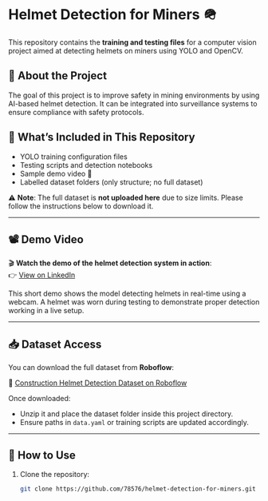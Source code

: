 # Helmet Detection for Miners 🪖

This repository contains the **training and testing files** for a computer vision project aimed at detecting helmets on miners using YOLO and OpenCV.

## 🧠 About the Project
The goal of this project is to improve safety in mining environments by using AI-based helmet detection. It can be integrated into surveillance systems to ensure compliance with safety protocols.

## 📁 What’s Included in This Repository
- YOLO training configuration files
- Testing scripts and detection notebooks
- Sample demo video 🎥
- Labelled dataset folders (only structure; no full dataset)

⚠️ **Note**: The full dataset is **not uploaded here** due to size limits. Please follow the instructions below to download it.

---

## 📽️ Demo Video

🎬 **Watch the demo of the helmet detection system in action**:  
👉 [View on LinkedIn](https://www.linkedin.com/posts/sanjh-ladhani-data-science_yolov8-computervision-aiforsafety-activity-7351969119929303040-DN1_?utm_source=share&utm_medium=member_desktop&rcm=ACoAADgvzc8B8YAV76tOsdlhe-Z1o54v3ORqkd0)

This short demo shows the model detecting helmets in real-time using a webcam. A helmet was worn during testing to demonstrate proper detection working in a live setup.


---

## 📥 Dataset Access

You can download the full dataset from **Roboflow**:

🔗 [Construction Helmet Detection Dataset on Roboflow](https://universe.roboflow.com/construction-helmet/construction-helmet-detection)

Once downloaded:
- Unzip it and place the dataset folder inside this project directory.
- Ensure paths in `data.yaml` or training scripts are updated accordingly.

---

## 🚀 How to Use
1. Clone the repository:
   ```bash
   git clone https://github.com/78576/helmet-detection-for-miners.git
